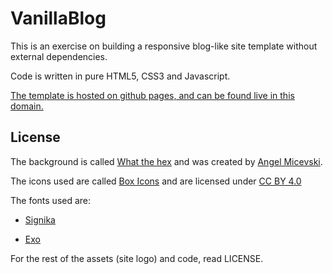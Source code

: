 # VanillaBlog

This is an exercise on building a responsive blog-like site template without external dependencies.

Code is written in pure HTML5, CSS3 and Javascript.

[The template is hosted on github pages, and can be found live in this domain.](http://leblog.tk)

## License

The background is called [What the hex](https://www.toptal.com/designers/subtlepatterns/what-the-hex/) and was created by [Angel Micevski](https://www.behance.net/micevskiangel).

The icons used are called [Box Icons](https://boxicons.com/) and are licensed under [CC BY 4.0](https://creativecommons.org/licenses/by/4.0/)

The fonts used are:

* [Signika](https://fonts.google.com/specimen/Signika)

* [Exo](https://fonts.google.com/specimen/Exo)

For the rest of the assets (site logo) and code, read LICENSE.